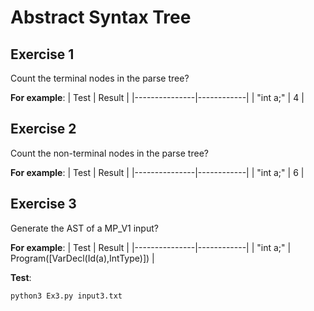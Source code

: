 # Abstract Syntax Tree

## Exercise 1
Count the terminal nodes in the parse tree?

**For example**:
|     Test      |   Result   |
|---------------|------------|
| "int a;"      | 4          |

## Exercise 2
Count the non-terminal nodes in the parse tree?

**For example**:
|     Test      |   Result   |
|---------------|------------|
| "int a;"      | 6          |

## Exercise 3
Generate the AST of a MP_V1 input?

**For example**:
|     Test      |   Result   |
|---------------|------------|
| "int a;"      | Program([VarDecl(Id(a),IntType)]) |

**Test**:
```
python3 Ex3.py input3.txt
```